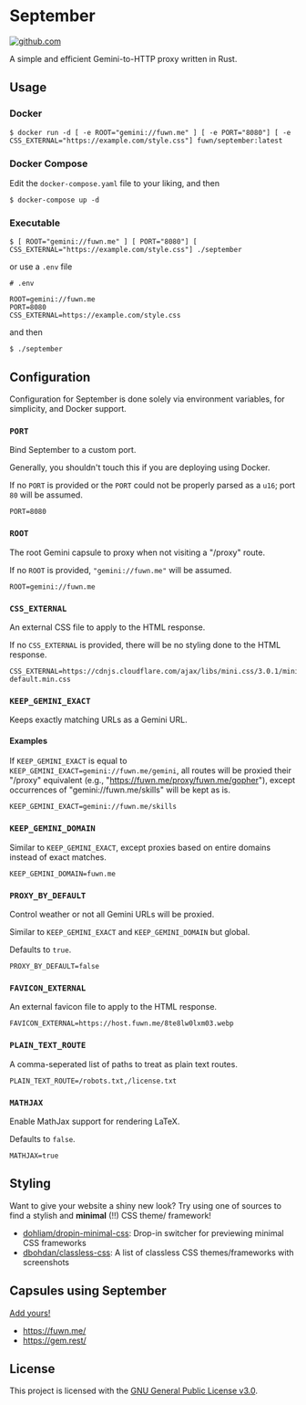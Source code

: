 # September

[![github.com](https://github.com/gemrest/september/actions/workflows/check.yaml/badge.svg?branch=main)](https://github.com/gemrest/september/actions/workflows/check.yaml)

A simple and efficient Gemini-to-HTTP proxy written in Rust.

## Usage

### Docker

```shell
$ docker run -d [ -e ROOT="gemini://fuwn.me" ] [ -e PORT="8080"] [ -e CSS_EXTERNAL="https://example.com/style.css"] fuwn/september:latest
```

### Docker Compose

Edit the `docker-compose.yaml` file to your liking, and then

```shell
$ docker-compose up -d
```

### Executable

```shell
$ [ ROOT="gemini://fuwn.me" ] [ PORT="8080"] [ CSS_EXTERNAL="https://example.com/style.css"] ./september
```

or use a `.env` file

```dotenv
# .env

ROOT=gemini://fuwn.me
PORT=8080
CSS_EXTERNAL=https://example.com/style.css
```

and then

```shell
$ ./september
```

## Configuration

Configuration for September is done solely via environment variables, for
simplicity, and Docker support.

### `PORT`

Bind September to a custom port.

Generally, you shouldn't touch this if you are deploying using Docker.

If no `PORT` is provided or the `PORT` could not be properly parsed as a `u16`;
port `80` will be assumed.

```dotenv
PORT=8080
```

### `ROOT`

The root Gemini capsule to proxy when not visiting a "/proxy" route.

If no `ROOT` is provided, `"gemini://fuwn.me"` will be assumed.

```dotenv
ROOT=gemini://fuwn.me
```

### `CSS_EXTERNAL`

An external CSS file to apply to the HTML response.

If no `CSS_EXTERNAL` is provided, there will be no styling done to the HTML
response.

```dotenv
CSS_EXTERNAL=https://cdnjs.cloudflare.com/ajax/libs/mini.css/3.0.1/mini-default.min.css
```

### `KEEP_GEMINI_EXACT`

Keeps exactly matching URLs as a Gemini URL.

#### Examples

If `KEEP_GEMINI_EXACT` is equal to `KEEP_GEMINI_EXACT=gemini://fuwn.me/gemini`,
all routes will be proxied their "/proxy" equivalent (e.g.,
"https://fuwn.me/proxy/fuwn.me/gopher"), except occurrences of
"gemini://fuwn.me/skills" will be kept as is.

```dotenv
KEEP_GEMINI_EXACT=gemini://fuwn.me/skills
```

### `KEEP_GEMINI_DOMAIN`

Similar to `KEEP_GEMINI_EXACT`, except proxies based on entire domains instead
of exact matches.

```dotenv
KEEP_GEMINI_DOMAIN=fuwn.me
```

### `PROXY_BY_DEFAULT`

Control weather or not all Gemini URLs will be proxied.

Similar to `KEEP_GEMINI_EXACT` and `KEEP_GEMINI_DOMAIN` but global.

Defaults to `true`.

```dotenv
PROXY_BY_DEFAULT=false
```

### `FAVICON_EXTERNAL`

An external favicon file to apply to the HTML response.

```dotenv
FAVICON_EXTERNAL=https://host.fuwn.me/8te8lw0lxm03.webp
```

### `PLAIN_TEXT_ROUTE`

A comma-seperated list of paths to treat as plain text routes.

```dotenv
PLAIN_TEXT_ROUTE=/robots.txt,/license.txt
```

### `MATHJAX`

Enable MathJax support for rendering LaTeX.

Defaults to `false`.

```dotenv
MATHJAX=true
```

## Styling

Want to give your website a shiny new look? Try using one of sources
to find a stylish and **minimal** (!!) CSS theme/ framework!

- [dohliam/dropin-minimal-css](https://github.com/dohliam/dropin-minimal-css): Drop-in switcher for previewing minimal CSS frameworks
- [dbohdan/classless-css](https://github.com/dbohdan/classless-css): A list of classless CSS themes/frameworks with screenshots

## Capsules using September

[Add yours!](https://github.com/gemrest/september/edit/main/README.md)

- <https://fuwn.me/>
- <https://gem.rest/>

## License

This project is licensed with the
[GNU General Public License v3.0](https://github.com/gemrest/september/blob/main/LICENSE).
